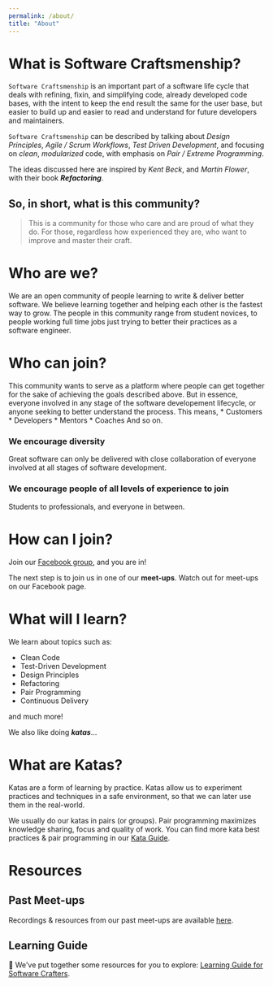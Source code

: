 ```yaml
---
permalink: /about/
title: "About"
---
```


# What is Software Craftsmenship?

`Software Craftsmenship` is an important part of a software life cycle that deals with refining, fixin, and simplifying code, already developed code bases, with the intent to keep the end result the same for the user base, but easier to build up and easier to read and understand for future developers and maintainers.

`Software Craftsmenship` can be described by talking about *Design Principles*, *Agile / Scrum Workflows*, *Test Driven Development*, and focusing on *clean*, *modularized* code, with emphasis on *Pair / Extreme Programming*.

The ideas discussed here are inspired by *Kent Beck*, and *Martin Flower*, with their book ***Refactoring***.

## So, in short, what is this community?

> This is a community for those who care and are proud of what they do. For those, regardless how experienced they are, who want to improve and master their craft.

# Who are we?

We are an open community of people learning to write & deliver better software. We believe learning together and helping each other is the fastest way to grow. The people in this community range from student novices, to people working full time jobs just trying to better their practices as a software engineer.

# Who can join?

This community wants to serve as a platform where people can get together for the sake of achieving the goals described above. But in essence, everyone involved in any stage of the software developement lifecycle, or anyone seeking to better understand the process. This means,
    * Customers
    * Developers
    * Mentors
    * Coaches
And so on.

### We encourage diversity

Great software can only be delivered with close collaboration of everyone involved at all stages of software development.

### We encourage people of all levels of experience to join

Students to professionals, and everyone in between.

# How can I join?
Join our [Facebook group](https://www.facebook.com/groups/570463523588860), and you are in!

The next step is to join us in one of our **meet-ups**. Watch out for meet-ups on our Facebook page.

# What will I learn?
We learn about topics such as:

- Clean Code
- Test-Driven Development
- Design Principles
- Refactoring
- Pair Programming
- Continuous Delivery

and much more!

We also like doing ***katas***…

# What are Katas?
Katas are a form of learning by practice. Katas allow us to experiment practices and techniques in a safe environment, so that we can later use them in the real-world.

We usually do our katas in pairs (or groups). Pair programming maximizes knowledge sharing, focus and quality of work. You can find more kata best practices & pair programming in our [Kata Guide](/2020-05-26-kata-guide.md).

# Resources

## Past Meet-ups

Recordings & resources from our past meet-ups are available [here](/2020-06-14-past-meetups.md).

## Learning Guide

:book: We've put together some resources for you to explore: [Learning Guide for Software Crafters](https://github.com/software-crafters-karachi/learning-guide).
